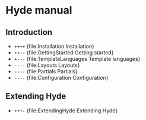 Hyde manual
===========

Introduction
------------

- `++++` {file:Installation Installation}
- `++--` {file:GettingStarted Getting started}
- `+---` {file:TemplateLanguages Template languages}
- `----` {file:Layouts Layouts}
- `----` {file:Partials Partials}
- `----` {file:Configuration Configuration}

Extending Hyde
--------------

- `+++-` {file:ExtendingHyde Extending Hyde}
